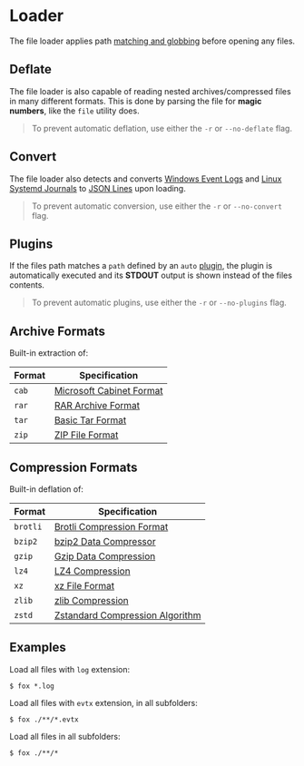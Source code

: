 # Loader
The file loader applies path [matching and globbing](https://github.com/bmatcuk/doublestar?tab=readme-ov-file#patterns) before opening any files.

## Deflate
The file loader is also capable of reading nested archives/compressed files in many different formats. This is done by parsing the file for **magic numbers**, like the `file` utility does.

> To prevent automatic deflation, use either the `-r` or `--no-deflate` flag.

## Convert
The file loader also detects and converts [Windows Event Logs](files/evtx.md) and [Linux Systemd Journals](files/journal.md) to [JSON Lines](https://jsonlines.org/) upon loading. 

> To prevent automatic conversion, use either the `-r` or `--no-convert` flag.

## Plugins
If the files path matches a `path` defined by an `auto` [plugin](../plugins.md), the plugin is automatically executed and its **STDOUT** output is shown instead of the files contents. 

> To prevent automatic plugins, use either the `-r` or `--no-plugins` flag.

## Archive Formats
Built-in extraction of:

| Format | Specification                                                                           |
|--------|-----------------------------------------------------------------------------------------|
| `cab`  | [Microsoft Cabinet Format](https://msdn.microsoft.com/en-us/library/bb267310.aspx)      |
| `rar`  | [RAR Archive Format](https://www.rarlab.com/technote.htm)                               |
| `tar`  | [Basic Tar Format](https://www.gnu.org/software/tar/manual/html_node/Standard.html)     |
| `zip`  | [ZIP File Format](https://www.loc.gov/preservation/digital/formats/fdd/fdd000354.shtml) |

## Compression Formats
Built-in deflation of:

| Format   | Specification                                                       |
|----------|---------------------------------------------------------------------|
| `brotli` | [Brotli Compression Format](https://github.com/google/brotli)       |
| `bzip2`  | [bzip2 Data Compressor](https://sourceware.org/bzip2/)              |
| `gzip`   | [Gzip Data Compression](https://www.gnu.org/software/gzip/)         |
| `lz4`    | [LZ4 Compression](https://github.com/lz4/lz4)                       |
| `xz`     | [xz File Format](https://tukaani.org/xz/format.html)                |
| `zlib`   | [zlib Compression](https://zlib.net/)                               |
| `zstd`   | [Zstandard Compression Algorithm](https://github.com/facebook/zstd) |

## Examples
Load all files with `log` extension:
```console
$ fox *.log
```

Load all files with `evtx` extension, in all subfolders:
```console
$ fox ./**/*.evtx
```

Load all files in all subfolders:
```console
$ fox ./**/*
```
